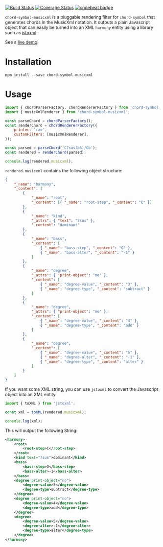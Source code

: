 [![Build Status](https://www.travis-ci.com/no-chris/chord-symbol-musicxml.svg?branch=main)](https://www.travis-ci.com/no-chris/chord-symbol-musicxml)
[![Coverage Status](https://coveralls.io/repos/github/no-chris/chord-symbol-musicxml/badge.svg?branch=main)](https://coveralls.io/github/no-chris/chord-symbol-musicxml?branch=main)
[![codebeat badge](https://codebeat.co/badges/a51aca5d-ec03-4eaf-a04d-bff666a0cf4e)](https://codebeat.co/projects/github-com-no-chris-chord-symbol-musicxml-main)

`chord-symbol-musicxml` is a pluggable rendering filter for `chord-symbol` that generates chords in the MusicXml notation. It outputs a plain Javascript object that can easily be turned into an XML `harmony` entity using a library such as [jstoxml](https://github.com/davidcalhoun/jstoxml).

See a [live demo](https://chord-symbol.netlify.app/)!

# Installation

```shell
npm install --save chord-symbol-musicxml
```

# Usage

```javascript
import { chordParserFactory, chordRendererFactory } from 'chord-symbol';
import { musicXmlRenderer } from 'chord-symbol-musicxml';

const parseChord = chordParserFactory();
const renderChord = chordRendererFactory({
	printer: 'raw',
	customFilters: [musicXmlRenderer],
});

const parsed = parseChord('C7sus(b5)/Gb');
const rendered = renderChord(parsed);

console.log(rendered.musicxml);
```

`rendered.musicxml` contains the following object structure:

```json
{
	"_name": "harmony",
	"_content": [
		{
			"_name": "root",
			"_content": [{ "_name": "root-step", "_content": "C" }]
		},
		{
			"_name": "kind",
			"_attrs": { "text": "7sus" },
			"_content": "dominant"
		},
		{
			"_name": "bass",
			"_content": [
				{ "_name": "bass-step", "_content": "G" },
				{ "_name": "bass-alter", "_content": "-1" }
			]
		},
		{
			"_name": "degree",
			"_attrs": { "print-object": "no" },
			"_content": [
				{ "_name": "degree-value", "_content": "3" },
				{ "_name": "degree-type", "_content": "subtract" }
			]
		},
		{
			"_name": "degree",
			"_attrs": { "print-object": "no" },
			"_content": [
				{ "_name": "degree-value", "_content": "4" },
				{ "_name": "degree-type", "_content": "add" }
			]
		},
		{
			"_name": "degree",
			"_content": [
				{ "_name": "degree-value", "_content": "5" },
				{ "_name": "degree-alter", "_content": "-1" },
				{ "_name": "degree-type", "_content": "alter" }
			]
		}
	]
}
```

If you want some XML string, you can use `jstoxml` to convert the Javascript object into an XML entity

```javascript
import { toXML } from 'jstoxml';

const xml = toXML(rendered.musicxml);

console.log(xml);
```

This will output the following String:

```xml
<harmony>
	<root>
		<root-step>C</root-step>
	</root>
	<kind text="7sus">dominant</kind>
	<bass>
		<bass-step>G</bass-step>
		<bass-alter>-1</bass-alter>
	</bass>
	<degree print-object="no">
		<degree-value>3</degree-value>
		<degree-type>subtract</degree-type>
	</degree>
	<degree print-object="no">
		<degree-value>4</degree-value>
		<degree-type>add</degree-type>
	</degree>
	<degree>
		<degree-value>5</degree-value>
		<degree-alter>-1</degree-alter>
		<degree-type>alter</degree-type>
	</degree>
</harmony>
```
